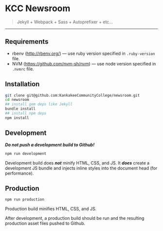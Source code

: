 # KCC Newsroom

> Jekyll + Webpack + Sass + Autoprefixer + etc...

-----

## Requirements
- rbenv (<http://rbenv.org/>) — use ruby version specified in `.ruby-version` file.
- NVM (<https://github.com/nvm-sh/nvm>) — use node version specified in `.nvmrc` file.

## Installation

```bash
git clone git@github.com:KankakeeCommunityCollege/newsroom.git
cd newsroom
## install gem deps like Jekyll
bundle install
## install npm deps
npm install
```

## Development

***Do not push a development build to Github!***

```bash
npm run development
```

Development build does ***not*** minify HTML, CSS, and JS. It ***does*** create a development JS bundle and injects inline styles into the document head (for performance).

## Production

```bash
npm run production
```

Production build minifies HTML, CSS, and JS.

After development, a production build should be run and the resulting production asset files pushed to Github.
